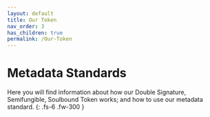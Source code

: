 ```yaml
---
layout: default
title: Our Token
nav_order: 3
has_children: true
permalink: /Our-Token
---
```


# Metadata Standards

Here you will find information about how our Double Signature, Semifungible, Soulbound Token works; and how to use our metadata standard.
{: .fs-6 .fw-300 }